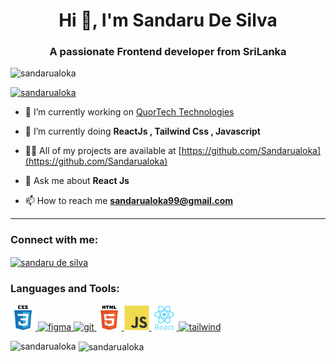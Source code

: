 <h1 align="center">Hi 👋, I'm Sandaru De Silva</h1>
<h3 align="center">A passionate Frontend developer from SriLanka</h3>

<p align="left"> <img src="https://komarev.com/ghpvc/?username=sandarualoka&label=Profile%20views&color=0e75b6&style=flat" alt="sandarualoka" /> </p>

<p align="left"> <a href="https://github.com/ryo-ma/github-profile-trophy"><img src="https://github-profile-trophy.vercel.app/?username=sandarualoka" alt="sandarualoka" /></a> </p>

- 🔭 I’m currently working on [QuorTech Technologies](https://quortech-technologies.com/)

- 🌱 I’m currently doing **ReactJs , Tailwind Css , Javascript**

- 👨‍💻 All of my projects are available at [https://github.com/Sandarualoka](https://github.com/Sandarualoka)

- 💬 Ask me about **React Js**

- 📫 How to reach me **sandarualoka99@gmail.com**
---

<h3 align="left">Connect with me:</h3>
<p align="left">
<a href="https://linkedin.com/in/sandaru de silva" target="blank"><img align="center" src="https://raw.githubusercontent.com/rahuldkjain/github-profile-readme-generator/master/src/images/icons/Social/linked-in-alt.svg" alt="sandaru de silva" height="30" width="40" /></a>
</p>

<h3 align="left">Languages and Tools:</h3>
<p align="left"> <a href="https://www.w3schools.com/css/" target="_blank" rel="noreferrer"> <img src="https://raw.githubusercontent.com/devicons/devicon/master/icons/css3/css3-original-wordmark.svg" alt="css3" width="40" height="40"/> </a> <a href="https://www.figma.com/" target="_blank" rel="noreferrer"> <img src="https://www.vectorlogo.zone/logos/figma/figma-icon.svg" alt="figma" width="40" height="40"/> </a> <a href="https://git-scm.com/" target="_blank" rel="noreferrer"> <img src="https://www.vectorlogo.zone/logos/git-scm/git-scm-icon.svg" alt="git" width="40" height="40"/> </a> <a href="https://www.w3.org/html/" target="_blank" rel="noreferrer"> <img src="https://raw.githubusercontent.com/devicons/devicon/master/icons/html5/html5-original-wordmark.svg" alt="html5" width="40" height="40"/> </a> <a href="https://developer.mozilla.org/en-US/docs/Web/JavaScript" target="_blank" rel="noreferrer"> <img src="https://raw.githubusercontent.com/devicons/devicon/master/icons/javascript/javascript-original.svg" alt="javascript" width="40" height="40"/> </a> <a href="https://reactjs.org/" target="_blank" rel="noreferrer"> <img src="https://raw.githubusercontent.com/devicons/devicon/master/icons/react/react-original-wordmark.svg" alt="react" width="40" height="40"/> </a> <a href="https://tailwindcss.com/" target="_blank" rel="noreferrer"> <img src="https://www.vectorlogo.zone/logos/tailwindcss/tailwindcss-icon.svg" alt="tailwind" width="40" height="40"/> </a> </p>

<p><img align="left" src="https://github-readme-stats.vercel.app/api/top-langs?username=sandarualoka&show_icons=true&locale=en&layout=compact" alt="sandarualoka" /></p>

<p>&nbsp;<img align="center" src="https://github-readme-stats.vercel.app/api?username=sandarualoka&show_icons=true&locale=en" alt="sandarualoka" /></p>
